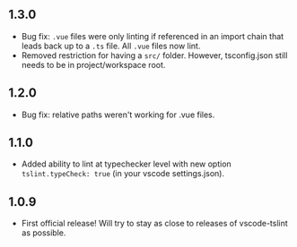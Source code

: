 ## 1.3.0
- Bug fix: `.vue` files were only linting if referenced in an import chain that leads back up to a `.ts` file. All `.vue` files now lint.
- Removed restriction for having a `src/` folder. However, tsconfig.json still needs to be in project/workspace root.

## 1.2.0
- Bug fix: relative paths weren't working for .vue files.

## 1.1.0
- Added ability to lint at typechecker level with new option `tslint.typeCheck: true` (in your vscode settings.json).

## 1.0.9
- First official release! Will try to stay as close to releases of vscode-tslint as possible.
